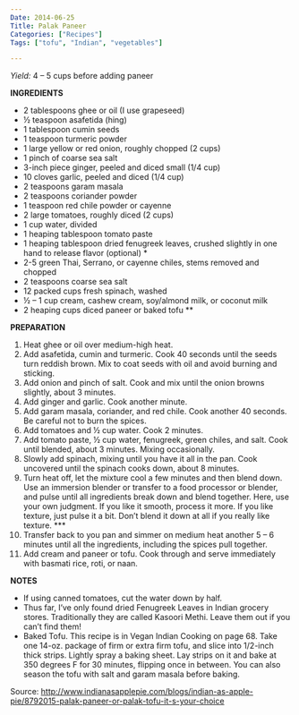 ```yaml
---
Date: 2014-06-25
Title: Palak Paneer
Categories: ["Recipes"]
Tags: ["tofu", "Indian", "vegetables"]

---
```


*Yield:* 4 – 5 cups before adding paneer

__INGREDIENTS__

* 2 tablespoons ghee or oil (I use grapeseed)
* ½ teaspoon asafetida (hing)
* 1 tablespoon cumin seeds
* 1 teaspoon turmeric powder
* 1 large yellow or red onion, roughly chopped (2 cups)
* 1 pinch of coarse sea salt
* 3-inch piece ginger, peeled and diced small (1/4 cup)
* 10 cloves garlic, peeled and diced (1/4 cup)
* 2 teaspoons garam masala
* 2 teaspoons coriander powder
* 1 teaspoon red chile powder or cayenne
* 2 large tomatoes, roughly diced (2 cups)
* 1 cup water, divided
* 1 heaping tablespoon tomato paste
* 1 heaping tablespoon dried fenugreek leaves, crushed slightly in one hand to release flavor (optional) *
* 2-5 green Thai, Serrano, or cayenne chiles, stems removed and chopped
* 2 teaspoons coarse sea salt
* 12 packed cups fresh spinach, washed
* ½ – 1 cup cream, cashew cream, soy/almond milk, or coconut milk
* 2 heaping cups diced paneer or baked tofu **

__PREPARATION__

1. Heat ghee or oil over medium-high heat.
2. Add asafetida, cumin and turmeric. Cook 40 seconds until the seeds turn reddish brown. Mix to coat seeds with oil and avoid burning and sticking.
3. Add onion and pinch of salt. Cook and mix until the onion browns slightly, about 3 minutes.
4. Add ginger and garlic. Cook another minute.
5. Add garam masala, coriander, and red chile. Cook another 40 seconds. Be careful not to burn the spices.
6. Add tomatoes and ½ cup water. Cook 2 minutes.
7. Add tomato paste, ½ cup water, fenugreek, green chiles, and salt. Cook until blended, about 3 minutes. Mixing occasionally.
8. Slowly add spinach, mixing until you have it all in the pan. Cook uncovered until the spinach cooks down, about 8 minutes.
9. Turn heat off, let the mixture cool a few minutes and then blend down. Use an immersion blender or transfer to a food processor or blender, and pulse until all ingredients break down and blend together. Here, use your own judgment. If you like it smooth, process it more. If you like texture, just pulse it a bit. Don’t blend it down at all if you really like texture. *** 
10. Transfer back to you pan and simmer on medium heat another 5 – 6 minutes until all the ingredients, including the spices pull together.
11. Add cream and paneer or tofu. Cook through and serve immediately with basmati rice, roti, or naan.
 
__NOTES__

* If using canned tomatoes, cut the water down by half.
* Thus far, I’ve only found dried Fenugreek Leaves in Indian grocery stores. Traditionally they are called Kasoori Methi. Leave them out if you can’t find them!
* Baked Tofu. This recipe is in Vegan Indian Cooking on page 68. Take one 14-oz. package of firm or extra firm tofu, and slice into 1/2-inch thick strips. Lightly spray a baking sheet. Lay strips on it and bake at 350 degrees F for 30 minutes, flipping once in between. You can also season the tofu with salt and garam masala before baking.

Source: <http://www.indianasapplepie.com/blogs/indian-as-apple-pie/8792015-palak-paneer-or-palak-tofu-it-s-your-choice> 
